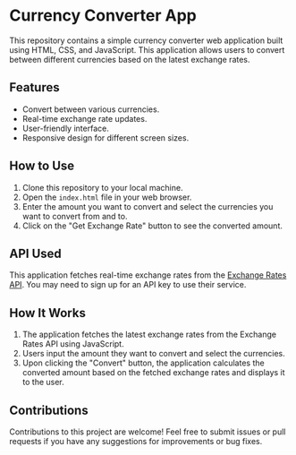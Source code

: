 # Currency Converter App

This repository contains a simple currency converter web application built using HTML, CSS, and JavaScript. This application allows users to convert between different currencies based on the latest exchange rates.

## Features

- Convert between various currencies.
- Real-time exchange rate updates.
- User-friendly interface.
- Responsive design for different screen sizes.

## How to Use

1. Clone this repository to your local machine.
2. Open the `index.html` file in your web browser.
3. Enter the amount you want to convert and select the currencies you want to convert from and to.
4. Click on the "Get Exchange Rate" button to see the converted amount.

## API Used

This application fetches real-time exchange rates from the [Exchange Rates API](https://cdn.jsdelivr.net/npm/@fawazahmed0/currency-api@latest/v1/currencies/inr.json). You may need to sign up for an API key to use their service.

## How It Works

1. The application fetches the latest exchange rates from the Exchange Rates API using JavaScript.
2. Users input the amount they want to convert and select the currencies.
3. Upon clicking the "Convert" button, the application calculates the converted amount based on the fetched exchange rates and displays it to the user.

## Contributions

Contributions to this project are welcome! Feel free to submit issues or pull requests if you have any suggestions for improvements or bug fixes.
